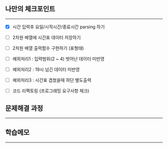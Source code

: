 ## 나만의 체크포인트

---

- [x]  시간 입력후 요일/시작시간/종료시간 parsing 하기
- [ ]  2차원 배열에 시간표 데이터 저장하기
- [ ]  2차원 배열 출력함수 구현하기 (표형태)
- [ ]  예외처리1 : 입력범위(2 ~ 4) 벗어난 데이터 미반영
- [ ]  예외처리2 : 19시 넘긴 데이터 미반영
- [ ]  예외처리3 : 시간표 겹쳤을때 하단 별도출력
- [ ]  코드 리팩토링 (프로그래밍 요구사항 체크)


## 문제해결 과정

---

## 학습메모

---